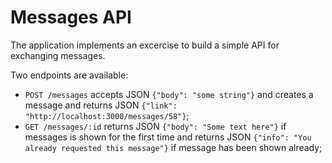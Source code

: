 # Messages API
The application implements an excercise to build a simple API for exchanging messages.

Two endpoints are available:
- `POST /messages` accepts JSON `{"body": "some string"}` and creates a message and returns JSON `{"link": "http://localhost:3000/messages/58"}`;
- `GET /messages/:id` returns JSON `{"body": "Some text here"}` if messages is shown for the first time and returns JSON `{"info": "You already requested this message"}` if message has been shown already;

